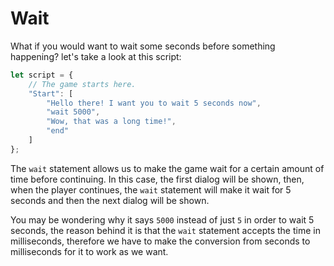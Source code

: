 # Wait

What if you would want to wait some seconds before something happening? let's take a look at this script:

```javascript
let script = {
    // The game starts here.
    "Start": [
        "Hello there! I want you to wait 5 seconds now",
        "wait 5000",
        "Wow, that was a long time!",
        "end"
    ]
};
```

The `wait` statement allows us to make the game wait for a certain amount of time before continuing. In this case, the first dialog will be shown, then, when the player continues, the `wait` statement will make it wait for 5 seconds and then the next dialog will be shown.

You may be wondering why it says `5000` instead of just `5` in order to wait 5 seconds, the reason behind it is that the `wait` statement accepts the time in milliseconds, therefore we have to make the conversion from seconds to milliseconds for it to work as we want.

